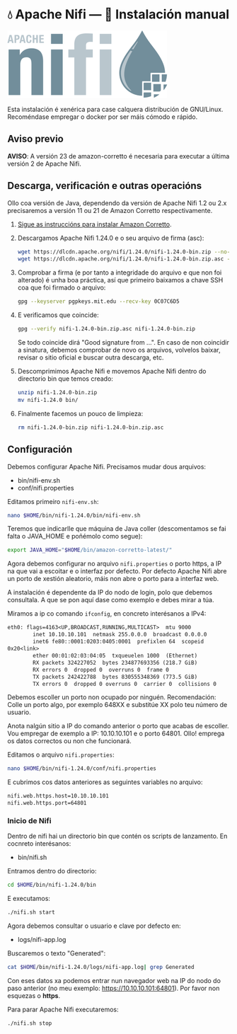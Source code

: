 # 💧 Apache Nifi &mdash; 🧾 Instalación manual

![Logo Apache Nifi](images/nifi/Apache-nifi-logo.svg#derecha "Logo Apache Nifi")

Esta instalación é xenérica para case calquera distribución de GNU/Linux. Recoméndase empregar o docker por ser máis cómodo e rápido.

## Aviso previo

**AVISO**: A versión 23 de amazon-corretto é necesaria para executar a última versión 2 de Apache Nifi.

## Descarga, verificación e outras operacións

Ollo coa versión de Java, dependendo da versión de Apache Nifi 1.2 ou 2.x precisaremos a versión 11 ou 21 de Amazon Corretto respectivamente.

1. [Sigue as instruccións para instalar Amazon Corretto](amazon-corretto-java-0-instalacion.md).

2. Descargamos Apache Nifi 1.24.0 e o seu arquivo de firma (asc):

    ``` bash
    wget https://dlcdn.apache.org/nifi/1.24.0/nifi-1.24.0-bin.zip --no-check-certificate
    wget https://dlcdn.apache.org/nifi/1.24.0/nifi-1.24.0-bin.zip.asc --no-check-certificate
    ```

2. Comprobar a firma (e por tanto a integridade do arquivo e que non foi alterado) é unha boa práctica, así que primeiro baixamos a chave SSH coa que foi firmado o arquivo:

    ``` bash
    gpg --keyserver pgpkeys.mit.edu --recv-key 0C07C6D5
    ```

3. E verificamos que coincide:

    ``` bash
    gpg --verify nifi-1.24.0-bin.zip.asc nifi-1.24.0-bin.zip
    ```

    Se todo coincide dirá "Good signature from ...". En caso de non coincidir a sinatura, debemos comprobar de novo os arquivos, volvelos baixar, revisar o sitio oficial e buscar outra descarga, etc.

4. Descomprimimos Apache Nifi e movemos Apache Nifi dentro do directorio bin que temos creado:

    ``` bash
    unzip nifi-1.24.0-bin.zip
    mv nifi-1.24.0 bin/
    ```

5. Finalmente facemos un pouco de limpieza:

    ``` bash
    rm nifi-1.24.0-bin.zip nifi-1.24.0-bin.zip.asc
    ```

## Configuración

Debemos configurar Apache Nifi. Precisamos mudar dous arquivos:

- bin/nifi-env.sh
- conf/nifi.properties

Editamos primeiro `nifi-env.sh`:

``` bash
nano $HOME/bin/nifi-1.24.0/bin/nifi-env.sh
```

Teremos que indicarlle que máquina de Java coller (descomentamos se fai falta o JAVA_HOME e poñémolo como segue):

``` bash
export JAVA_HOME="$HOME/bin/amazon-corretto-latest/"
```

Agora debemos configurar no arquivo `nifi.properties` o porto https, a IP na que vai a escoitar e o interfaz por defecto. Por defecto Apache Nifi abre un porto de xestión aleatorio, máis non abre o porto para a interfaz web.

A instalación é dependente da IP do nodo de login, polo que debemos consultala. A que se pon aquí dase como exemplo e debes mirar a túa.

Miramos a ip co comando `ifconfig`, en concreto interésanos a IPv4:

```
eth0: flags=4163<UP,BROADCAST,RUNNING,MULTICAST>  mtu 9000
        inet 10.10.10.101  netmask 255.0.0.0  broadcast 0.0.0.0
        inet6 fe80::0001:0203:0405:0001  prefixlen 64  scopeid 0x20<link>
        ether 00:01:02:03:04:05  txqueuelen 1000  (Ethernet)
        RX packets 324227052  bytes 234877693356 (218.7 GiB)
        RX errors 0  dropped 0  overruns 0  frame 0
        TX packets 242422788  bytes 830555348369 (773.5 GiB)
        TX errors 0  dropped 0 overruns 0  carrier 0  collisions 0
```

Debemos escoller un porto non ocupado por ninguén. Recomendación: Colle un porto algo, por exemplo 648XX e substitúe XX polo teu número de usuario.

Anota nalgún sitio a IP do comando anterior o porto que acabas de escoller. Vou empregar de exemplo a IP: 10.10.10.101 e o porto 64801. Ollo! emprega os datos correctos ou non che funcionará.

Editamos o arquivo `nifi.properties`:

``` bash
nano $HOME/bin/nifi-1.24.0/conf/nifi.properties
```

E cubrimos cos datos anteriores as seguintes variables no arquivo:

``` title="conf/nifi.properties"
nifi.web.https.host=10.10.10.101
nifi.web.https.port=64801
```

### Inicio de Nifi

Dentro de nifi hai un directorio bin que contén os scripts de lanzamento. En cocnreto interésanos:

- bin/nifi.sh

Entramos dentro do directorio:

``` bash
cd $HOME/bin/nifi-1.24.0/bin
```

E executamos:

``` bash
./nifi.sh start
```

Agora debemos consultar o usuario e clave por defecto en:

- logs/nifi-app.log

Buscaremos o texto "Generated":

``` bash
cat $HOME/bin/nifi-1.24.0/logs/nifi-app.log| grep Generated
```

Con eses datos xa podemos entrar nun navegador web na IP do nodo do paso anterior (no meu exemplo: https://10.10.10.101:64801). Por favor non esquezas o **https**.

Para parar Apache Nifi executaremos:

``` bash
./nifi.sh stop
```
